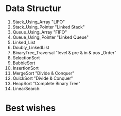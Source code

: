 # **Data Structur**

1. Stack_Using_Array "LIFO"
2. Stack_Using_Pointer "Linked Stack"
3. Queue_Using_Array "FIFO"
4. Queue_Using_Pointer "Linked Queue"
5. Linked_List
6. Doubly_LinkedList
7. BinaryTree_Traversal "level & pre & in & pos _Order"
8. SelectionSort
9. BubbleSort
10. InsertionSort
11. MergeSort "Divide & Conquer"
12. QuickSort "Divide & Conquer"
13. HeapSort "Complete Binary Tree"
14. LinearSearch

# **Best wishes**
